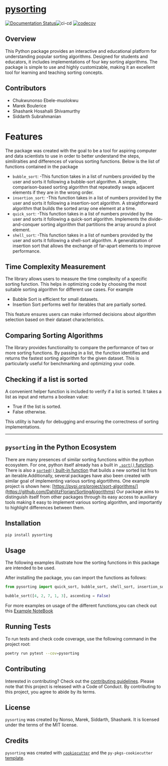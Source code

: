 # [pysorting](https://pysorting.readthedocs.io/en/latest/)

[![Documentation Status](https://readthedocs.org/projects/pysorting/badge/?version=latest)](https://pysorting.readthedocs.io/en/latest/?badge=latest)![ci-cd](https://github.com/UBC-MDS/pysorting/actions/workflows/ci-cd.yml/badge.svg) [![codecov](https://codecov.io/gh/UBC-MDS/pysorting/branch/main/graph/badge.svg)](https://app.codecov.io/gh/UBC-MDS/pysorting)

## Overview

This Python package provides an interactive and educational platform for understanding popular sorting algorithms. Designed for students and educators, it includes implementations of four key sorting algorithms. The package is simple to use and highly customizable, making it an excellent tool for learning and teaching sorting concepts.

## Contributors

- Chukwunonso Ebele-muolokwu
- Marek Boulerice
- Shashank Hosahalli Shivamurthy
- Siddarth Subrahmanian

# Features

The package was created with the goal to be a tool for aspiring computer and data scientists to use in order to better understand the steps, similiraities and differences of various sorting functions. Below is the list of functions contained in the package

- `bubble_sort`:
  -This function takes in a list of numbers provided by the user and sorts it following a bubble-sort algorithm. A simple, comparison-based sorting algorithm that repeatedly swaps adjacent elements if they are in the wrong order.
- `insertion_sort`:
  -This function takes in a list of numbers provided by the user and sorts it following a insertion-sort algorithm. A straightforward algorithm that builds the sorted array one element at a time.
- `quick_sort`:
  -This function takes in a list of numbers provided by the user and sorts it following a quick-sort algorithm. Implements the divide-and-conquer sorting algorithm that partitions the array around a pivot element.
- `shell_sort`:
  -This function takes in a list of numbers provided by the user and sorts it following a shell-sort algorithm. A generalization of insertion sort that allows the exchange of far-apart elements to improve performance.

## Time Complexity Measurement

The library allows users to measure the time complexity of a specific sorting function. This helps in optimizing code by choosing the most suitable sorting algorithm for different use cases. For example

- Bubble Sort is efficient for small datasets.
- Insertion Sort performs well for iterables that are partially sorted.

This feature ensures users can make informed decisions about algorithm selection based on their dataset characteristics.

## Comparing Sorting Algorithms

The library provides functionality to compare the performance of two or more sorting functions. By passing in a list, the function identifies and returns the fastest sorting algorithm for the given dataset. This is particularly useful for benchmarking and optimizing your code.

## Checking if a list is sorted

A convenient helper function is included to verify if a list is sorted. It takes a list as input and returns a boolean value:

- True if the list is sorted.
- False otherwise.

This utility is handy for debugging and ensuring the correctness of sorting implementations.

---

## `pysorting` in the Python Ecosystem

There are many presences of similar sorting functions within the python ecosystem. For one, python itself already has a built in [`.sort()` function](https://docs.python.org/3/library/stdtypes.html#list.sort). There is also a [`sorted()` built-in function](https://docs.python.org/3/library/functions.html#sorted) that builds a new sorted list from an iterable.Additionally, several packages have also been created with similar goal of implementing various sorting algortithms. One example project is shown here: [https://pypi.org/project/sort-algorithms/](https://github.com/DahlitzFlorian/SortingAlgorithms)
Our package aims to distinguish itself from other packages through its easy access to auxiliary tools making it easy to implement various sorting algorithm, and importantly to highlight differences between them.  

## Installation

```bash
pip install pysorting
```

## Usage

The following examples illustrate how the sorting functions in this package are intended to be used.

After installing the package, you can import the functions as follows:

```python
from pysorting import quick_sort, bubble_sort, shell_sort, insertion_sort

bubble_sort([4, 2, 7, 1, 3], ascending = False)
```

For more examples on usage of the different functions,you can check out this [Example NoteBook](https://pysorting.readthedocs.io/en/latest/example.html)

## Running Tests

To run tests and check code coverage, use the following command in the project root:

```bash
poetry run pytest --cov=pysorting
```

## Contributing

Interested in contributing? Check out the [contributing guidelines](https://github.com/UBC-MDS/pysorting/blob/main/CONTRIBUTING.md). Please note that this project is released with a Code of Conduct. By contributing to this project, you agree to abide by its terms.

## License

`pysorting` was created by Nonso, Marek, Siddarth, Shashank. It is licensed under the terms of the MIT license.

## Credits

`pysorting` was created with [`cookiecutter`](https://cookiecutter.readthedocs.io/en/latest/) and the `py-pkgs-cookiecutter` [template](https://github.com/py-pkgs/py-pkgs-cookiecutter).
